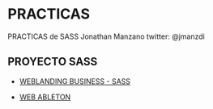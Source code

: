 

# PRACTICAS

PRACTICAS de SASS Jonathan Manzano twitter: @jmanzdi

## PROYECTO SASS

- [WEBLANDING BUSINESS - SASS](https://jonathanmanzanodiaz.github.io/practice/CSS-PRACTICE/SASS/weblanding1)

- [WEB ABLETON](https://jonathanmanzanodiaz.github.io/practice/CSS-PRACTICE/SASS/web-ableton)
